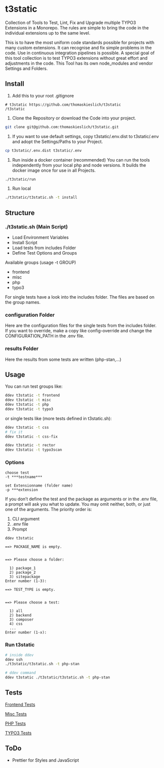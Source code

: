 # t3static

Collection of Tools to Test, Lint, Fix and Upgrade multiple TYPO3 Extensions
in a Monorepo.
The rules are simple to bring the code in the individual extensions up to the
same level.

This is to have the most uniform code standards possible for projects with many
custom extensions. It can recognise and fix simple problems in the code. Use in
continuous integration pipelines is possible.
A special goal of this tool collection is to test TYPO3 extensions without great
effort and adjustments in the code.
This Tool has its own node_modules and vendor Settings and Folders.

## Install

1. Add this to your root .gitignore

```gitignore
# t3static https://github.com/thomaskieslich/t3static
/t3static
```

1. Clone the Repository or download the Code into your project.

```bash
git clone git@github.com:thomaskieslich/t3static.git
```

1. If you want to use default settings, copy t3static/.env.dist to
   t3static/.env and adopt the Settings/Paths to your Project.

```bash
cp t3static/.env.dist t3static/.env
```

1. Run inside a docker container (recommended)
   You can run the tools independently from your local php and node versions.
   It builds the docker image once for use in all Projects.

```bash
./t3static/run
```

1. Run local

```bash
./t3static/t3static.sh -t install
```

## Structure

### ./t3static.sh (Main Script)

- Load Environment Variables
- Install Script
- Load tests from includes Folder
- Define Test Options and Groups

Available groups (usage -t GROUP)

- frontend
- misc
- php
- typo3

For single tests have a look into the includes folder.
The files are based on the group names.

### configuration Folder

Here are the configuration files for the single tests from the includes folder.
If you want to override, make a copy like config-override and change the
CONFIGURATION_PATH in the .env file.

### results Folder

Here the results from some tests are written (php-stan,…)

## Usage

You can run test groups like:

```bash
ddev t3static -t frontend
ddev t3static -t misc
ddev t3static -t php
ddev t3static -t typo3
```

or single tests like (more tests defined in t3static.sh):

```bash
ddev t3static -t css
# fix it
ddev t3static -t css-fix

ddev t3static -t rector
ddev t3static -t typo3scan
```

### Options

```text
choose test
-t ***testname***

set Extensionname (folder name)
-p ***extension
```

If you don’t define the test and the package as arguments or in the .env file,
a prompt will ask you what to update. You may omit neither, both, or just one of
the arguments. The priority order is:

1. CLI argument
2. .env file
3. Prompt

```bash
ddev t3static
```

```text
==> PACKAGE_NAME is empty.


==> Please choose a folder:

  1) package_1
  2) package_2
  3) sitepackage
Enter number (1-3):

==> TEST_TYPE is empty.


==> Please choose a test:

  1) all
  2) backend
  3) composer
  4) css
  ...
Enter number (1-x):
```

### Run t3static

```bash
# inside ddev
ddev ssh
./t3static/t3static.sh -t php-stan

# ddev command
ddev t3static ./t3static/t3static.sh -t php-stan
```

## Tests

[Frontend Tests](documentation/tests-frontend.md)

[Misc Tests](documentation/tests-misc.md)

[PHP Tests](documentation/tests-php.md)

[TYPO3 Tests](documentation/tests-typo3.md)

## ToDo

- Prettier for Styles and JavaScript
